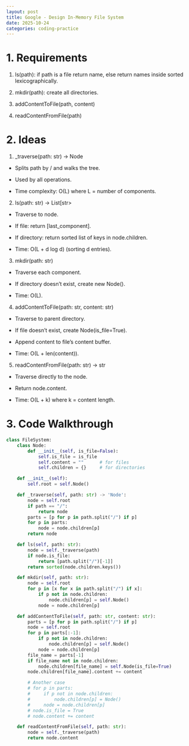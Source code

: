 ```yaml
---
layout: post
title: Google - Design In-Memory File System
date: 2025-10-24
categories: coding-practice
---
```


# 1. Requirements

1. ls(path): if path is a file return name, else return names inside sorted lexicographically.

2. mkdir(path): create all directories.

3. addContentToFile(path, content)

4. readContentFromFile(path)

# 2. Ideas

1. _traverse(path: str) -> Node

- Splits path by / and walks the tree.

- Used by all operations.

- Time complexity: O(L) where L = number of components.

2. ls(path: str) -> List[str>

- Traverse to node.

- If file: return [last_component].

- If directory: return sorted list of keys in node.children.

- Time: O(L + d log d) (sorting d entries).

3. mkdir(path: str)

- Traverse each component.

- If directory doesn’t exist, create new Node().

- Time: O(L).

4. addContentToFile(path: str, content: str)

- Traverse to parent directory.

- If file doesn’t exist, create Node(is_file=True).

- Append content to file’s content buffer.

- Time: O(L + len(content)).

5. readContentFromFile(path: str) -> str

- Traverse directly to the node.

- Return node.content.

- Time: O(L + k) where k = content length.

# 3. Code Walkthrough

```python
class FileSystem:
    class Node:
        def __init__(self, is_file=False):
            self.is_file = is_file
            self.content = ""      # for files
            self.children = {}     # for directories

    def __init__(self):
        self.root = self.Node()

    def _traverse(self, path: str) -> 'Node':
        node = self.root
        if path == "/":
            return node
        parts = [p for p in path.split("/") if p]
        for p in parts:
            node = node.children[p]
        return node

    def ls(self, path: str):
        node = self._traverse(path)
        if node.is_file:
            return [path.split("/")[-1]]
        return sorted(node.children.keys())

    def mkdir(self, path: str):
        node = self.root
        for p in [x for x in path.split("/") if x]:
            if p not in node.children:
                node.children[p] = self.Node()
            node = node.children[p]

    def addContentToFile(self, path: str, content: str):
        parts = [p for p in path.split("/") if p]
        node = self.root
        for p in parts[:-1]:
            if p not in node.children:
                node.children[p] = self.Node()
            node = node.children[p]
        file_name = parts[-1]
        if file_name not in node.children:
            node.children[file_name] = self.Node(is_file=True)
        node.children[file_name].content += content

        # Another case
        # for p in parts:
        #     if p not in node.children:
        #         node.children[p] = Node()
        #     node = node.children[p]
        # node.is_file = True
        # node.content += content

    def readContentFromFile(self, path: str):
        node = self._traverse(path)
        return node.content

```